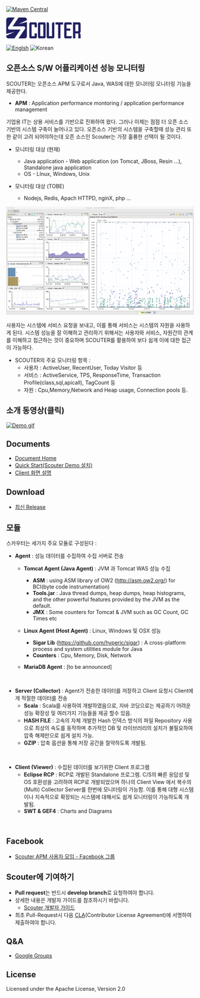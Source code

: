 [![Maven Central](https://maven-badges.herokuapp.com/maven-central/io.github.scouter-project/scouter-parent/badge.svg)](https://maven-badges.herokuapp.com/maven-central/io.github.scouter-project/scouter-parent)  
 
![scouter](./scouter.document/img/main/scouter-logo-w200.png)

[![Englsh](https://img.shields.io/badge/language-English-orange.svg)](README.md) ![Korean](https://img.shields.io/badge/language-Korean-blue.svg)

## 오픈소스 S/W 어플리케이션 성능 모니터링

SCOUTER는 오픈소스 APM 도구로서 Java, WAS에 대한 모니터링 모니터링 기능을 제공한다.
 - **APM** : Application performance montoring / application performance management

기업용 IT는 상용 서비스를 기반으로 진화하여 왔다. 그러나 이제는 점점 더 오픈 소스 기반의 시스템 구축이 늘어나고 있다. 오픈소스 기반의 시스템을 구축할때 성능 관리 또한 같이 고려 되어야하는데 오픈 소스인 Scouter는 가장 훌륭한 선택이 될 것이다.

 - 모니터링 대상 (현재)
   - Java application - Web application (on Tomcat, JBoss, Resin ...), Standalone java application
   - OS - LInux, Windows, Unix

 - 모니터링 대상 (TOBE)
   - Nodejs, Redis, Apach HTTPD, nginX, php ...


![Screen](./scouter.document/img/main/dashboard-sample-1.png)

사용자는 시스템에 서비스 요청을 보내고, 이를 통해 서비스는 시스템의 자원을 사용하게 된다.
시스템 성능을 잘 이해하고 관리하기 위해서는 사용자와 서비스, 자원간의 관계를 이해하고 접근하는 것이 중요하며 SCOUTER를 활용하여 보다 쉽게 이에 대한 접근이 가능하다.

- SCOUTER의 주요 모니터링 항목 :
  - 사용자 : ActiveUser, RecentUser, Today Visitor 등
  - 서비스 : ActiveService, TPS, ResponseTime, Transaction Profile(class,sql,apicall), TagCount 등
  - 자원 : Cpu,Memory,Network and Heap usage, Connection pools 등.

## 소개 동영상(클릭)
[![Demo gif](https://j.gifs.com/yDqbAa.gif)](https://youtu.be/iuArTzsD7Ws)

## Documents
 - [Document Home](./scouter.document/index_kr.md)
 - [Quick Start(Scouter Demo 설치)](./scouter.document/main/Quick-Start_kr.md)
 - [Client 화면 설명](./scouter.document/client/How-To-Use-Client_kr.md)

## Download
 - [최신 Release](https://github.com/scouter-project/scouter/releases/)

## 모듈
스카우터는 세가지 주요 모듈로 구성된다 :

- **Agent** : 성능 데이터를 수집하여 수집 서버로 전송
  - **Tomcat Agent (Java Agent)** : JVM 과 Tomcat WAS 성능 수집
     - **ASM** :  using ASM library of OW2  (http://asm.ow2.org/) for BCI(byte code instrumentation)
     - **Tools.jar** : Java thread dumps, heap dumps, heap histograms, and the other powerful features provided by the JVM as the default.
     - **JMX** :  Some counters for Tomcat & JVM such as GC Count, GC Times etc
     
  - **Linux Agent (Host Agent)** : Linux, Windows 및 OSX 성능
     - **Sigar Lib** (https://github.com/hyperic/sigar) : A cross-platform process and system utilities module for Java
     - **Counters** : Cpu, Memory, Disk, Network
     
  -  **MariaDB Agent** : [to be announced]
<br>

- **Server (Collector)** : Agent가 전송한 데이터를 저장하고 Client 요청시 Client에게 적절한 데이터를 전송
  - **Scala** : Scala를 사용하여 개발하였음으로, 자바 코딩으로는 제공하기 어려운 성능 확장성 및 여러가지 기능들을 제공 할수 있음.
  - **HASH FILE** : 고속의 자체 개발한 Hash 인덱스 방식의 파일 Repository 사용으로 최상의 속도를 동작하며 추가적인 DB 및 라이브러리의 설치가 불필요하여 압축 해제만으로 쉽게 설치 가능.
  - **GZIP** : 압축 옵션을 통해 저장 공간을 절약하도록 개발됨.
<br>

- **Client (Viewer)** : 수집된 데이터를 보기위한 Client 프로그램
  - **Eclipse RCP** : RCP로 개발된 Standalone 프로그램. C/S의 빠른 응답성 및 OS 호환성을 고려하여 RCP로 개발되었으며 하나의 Client View 에서 복수의(Multi) Collector Server를 한번에 모니터링이 가능함. 이를 통해 대형 시스템이나 지속적으로 확장되는 시스템에 대해서도 쉽게 모니터링이 가능하도록 개발됨.
  - **SWT & GEF4** : Charts and Diagrams
<br>

## Facebook
 - [Scouter APM 사용자 모임 - Facebook 그룹](https://www.facebook.com/groups/scouterapm/)

## Scouter에 기여하기
 - **Pull request**는 반드시 **develop branch**로 요청하여야 합니다.
 - 상세한 내용은 개발자 가이드를 참조하시기 바랍니다.
   - [Scouter 개발자 가이드](./scouter.document/tech/Developer-Guide_kr.md)
 - 최초 Pull-Request시 다음 [CLA](http://goo.gl/forms/xSmYs8qM9J)(Contributor License Agreement)에 서명하여 제출하여야 합니다.

## Q&A
 - [Google Groups](https://groups.google.com/forum/#!forum/scouter-project)

## License
Licensed under the Apache License, Version 2.0
<br>
<br>
<br>


